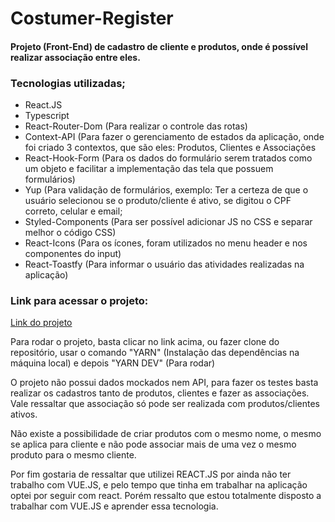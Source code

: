 # Costumer-Register

#### Projeto (Front-End) de cadastro de cliente e produtos, onde é possível realizar associação entre eles.

### Tecnologias utilizadas;

- React.JS
- Typescript
- React-Router-Dom 
    (Para realizar o controle das rotas)
- Context-API 
    (Para fazer o gerenciamento de estados da aplicação, onde foi criado 3 contextos, que são eles: Produtos, Clientes e Associações
- React-Hook-Form 
    (Para os dados do formulário serem tratados como um objeto e facilitar a implementação das tela que possuem formulários)
- Yup 
    (Para validação de formulários, exemplo: Ter a certeza de que o usuário selecionou se o produto/cliente é ativo, se digitou o CPF correto, celular e email;
- Styled-Components 
    (Para ser possível adicionar JS no CSS e separar melhor o código CSS)
- React-Icons 
    (Para os ícones, foram utilizados no menu header e nos componentes do input)
- React-Toastfy 
    (Para informar o usuário das atividades realizadas na aplicação)

### Link para acessar o projeto:

<a href="https://costumer-register.vercel.app" target="_blank">Link do projeto</a>

Para rodar o projeto, basta clicar no link acima, ou fazer clone do repositório, usar o comando "YARN" (Instalação das dependências na máquina local) e depois "YARN DEV" (Para rodar)

O projeto não possui dados mockados nem API, para fazer os testes basta realizar os cadastros tanto de produtos, clientes e fazer as associações. Vale ressaltar que associação só pode ser realizada com produtos/clientes ativos.

Não existe a possibilidade de criar produtos com o mesmo nome, o mesmo se aplica para cliente e não pode associar mais de uma vez o mesmo produto para o mesmo cliente.

Por fim gostaria de ressaltar que utilizei REACT.JS por ainda não ter trabalho com VUE.JS, e pelo tempo que tinha em trabalhar na aplicação optei por seguir com react. Porém ressalto que estou totalmente disposto a trabalhar com VUE.JS e aprender essa tecnologia.



